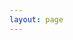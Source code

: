 ```yaml
---
layout: page
---
```

<script setup>
import {
  VPTeamPage,
  VPTeamPageTitle,
  VPTeamMembers,
  VPTeamPageSection
} from 'vitepress/theme'

const hqLeaders = [
  { avatar: '/about/hq/2023/suika.png', name: '瓜', title: '社长' },
];
</script>

<VPTeamPage>
  <VPTeamPageTitle>
    <template #title>2023HQ</template>
    <template #lead>2023.6-2024.6</template>
  </VPTeamPageTitle>

  <VPTeamPageSection>
    <template #title>社长团</template>
    <template #members>
      <VPTeamMembers size="small" :members="hqLeaders" />
    </template>
  </VPTeamPageSection>
</VPTeamPage>
